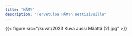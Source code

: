 ```yaml
---
title: "HÄMY"
description: "Tervetuloa HÄMYn nettisivuille"
---
```

{{< figure src="/kuvat/2023 Kuva Jussi Määttä (2).jpg"  >}}
